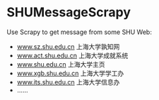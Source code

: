 # SHUMessageScrapy
Use Scrapy to get message from some SHU Web: 
+ www.sz.shu.edu.cn 上海大学孰知网
+ www.act.shu.edu.cn 上海大学成就系统 
+ www.shu.edu.cn 上海大学主页 
+ www.xgb.shu.edu.cn 上海大学学工办 
+ www.its.shu.edu.cn 上海大学信息办 
+ ……

